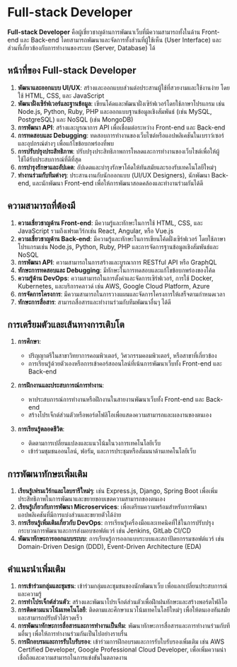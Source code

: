 # Full-stack Developer

**Full-stack Developer** คือผู้เชี่ยวชาญด้านการพัฒนาเว็บที่มีความสามารถทั้งในด้าน Front-end และ Back-end โดยสามารถพัฒนาและจัดการทั้งส่วนที่ผู้ใช้เห็น (User Interface) และส่วนที่เกี่ยวข้องกับการทำงานของระบบ (Server, Database) ได้

## หน้าที่ของ Full-stack Developer

1. **พัฒนาและออกแบบ UI/UX**: สร้างและออกแบบส่วนต่อประสานผู้ใช้ที่สวยงามและใช้งานง่าย โดยใช้ HTML, CSS, และ JavaScript
2. **พัฒนาฝั่งเซิร์ฟเวอร์และฐานข้อมูล**: เขียนโค้ดและพัฒนาฝั่งเซิร์ฟเวอร์โดยใช้ภาษาโปรแกรม เช่น Node.js, Python, Ruby, PHP และออกแบบฐานข้อมูลเชิงสัมพันธ์ (เช่น MySQL, PostgreSQL) และ NoSQL (เช่น MongoDB)
3. **การพัฒนา API**: สร้างและบูรณาการ API เพื่อเชื่อมต่อระหว่าง Front-end และ Back-end
4. **การทดสอบและ Debugging**: ทดสอบการทำงานของเว็บไซต์หรือแอปพลิเคชันในเบราว์เซอร์และอุปกรณ์ต่างๆ เพื่อแก้ไขข้อบกพร่องที่พบ
5. **การปรับปรุงประสิทธิภาพ**: ปรับปรุงประสิทธิภาพการโหลดและการทำงานของเว็บไซต์เพื่อให้ผู้ใช้ได้รับประสบการณ์ที่ดีที่สุด
6. **การบำรุงรักษาและอัปเดต**: อัปเดตและบำรุงรักษาโค้ดให้ทันสมัยและรองรับเทคโนโลยีใหม่ๆ
7. **ทำงานร่วมกับทีมต่างๆ**: ประสานงานกับนักออกแบบ (UI/UX Designers), นักพัฒนา Back-end, และนักพัฒนา Front-end เพื่อให้การพัฒนาสอดคล้องและทำงานร่วมกันได้ดี

## ความสามารถที่ต้องมี

1. **ความเชี่ยวชาญด้าน Front-end**: มีความรู้และทักษะในการใช้ HTML, CSS, และ JavaScript รวมถึงเฟรมเวิร์กเช่น React, Angular, หรือ Vue.js
2. **ความเชี่ยวชาญด้าน Back-end**: มีความรู้และทักษะในการเขียนโค้ดฝั่งเซิร์ฟเวอร์ โดยใช้ภาษาโปรแกรมเช่น Node.js, Python, Ruby, PHP และการจัดการฐานข้อมูลเชิงสัมพันธ์และ NoSQL
3. **การพัฒนา API**: ความสามารถในการสร้างและบูรณาการ RESTful API หรือ GraphQL
4. **ทักษะการทดสอบและ Debugging**: มีทักษะในการทดสอบและแก้ไขข้อบกพร่องของโค้ด
5. **ความรู้ด้าน DevOps**: ความสามารถในการตั้งค่าและจัดการเซิร์ฟเวอร์, การใช้ Docker, Kubernetes, และบริการคลาวด์ เช่น AWS, Google Cloud Platform, Azure
6. **การจัดการโครงการ**: มีความสามารถในการวางแผนและจัดการโครงการให้เสร็จตามกำหนดเวลา
7. **ทักษะการสื่อสาร**: สามารถสื่อสารและทำงานร่วมกับทีมพัฒนาอื่นๆ ได้ดี

## การเตรียมตัวและเส้นทางการเติบโต

1. **การศึกษา**:
    - ปริญญาตรีในสาขาวิทยาการคอมพิวเตอร์, วิศวกรรมคอมพิวเตอร์, หรือสาขาที่เกี่ยวข้อง
    - การเรียนรู้ด้วยตัวเองหรือการเข้าคอร์สออนไลน์ที่เน้นการพัฒนาเว็บทั้ง Front-end และ Back-end

2. **การฝึกงานและประสบการณ์การทำงาน**:
    - หาประสบการณ์การทำงานหรือฝึกงานในสายงานพัฒนาเว็บทั้ง Front-end และ Back-end
    - สร้างโปรเจ็กต์ส่วนตัวหรือพอร์ตโฟลิโอเพื่อแสดงความสามารถและผลงานของตนเอง

3. **การเรียนรู้ตลอดชีวิต**:
    - ติดตามการเปลี่ยนแปลงและแนวโน้มในวงการเทคโนโลยีเว็บ
    - เข้าร่วมชุมชนออนไลน์, ฟอรัม, และการประชุมหรือสัมมนาด้านเทคโนโลยีเว็บ

## การพัฒนาทักษะเพิ่มเติม

1. **เรียนรู้เฟรมเวิร์กและไลบรารีใหม่ๆ**: เช่น Express.js, Django, Spring Boot เพื่อเพิ่มประสิทธิภาพในการพัฒนาและขยายขอบเขตความสามารถของตนเอง
2. **เรียนรู้เกี่ยวกับการพัฒนา Microservices**: เพื่อเตรียมความพร้อมสำหรับการพัฒนาแอปพลิเคชันที่มีการแบ่งส่วนและขยายตัวได้ง่าย
3. **การเรียนรู้เพิ่มเติมเกี่ยวกับ DevOps**: การเรียนรู้เครื่องมือและเทคนิคที่ใช้ในการปรับปรุงกระบวนการพัฒนาและการส่งมอบซอฟต์แวร์ เช่น Jenkins, GitLab CI/CD
4. **พัฒนาทักษะการออกแบบระบบ**: การเรียนรู้การออกแบบระบบและสถาปัตยกรรมซอฟต์แวร์ เช่น Domain-Driven Design (DDD), Event-Driven Architecture (EDA)

## คำแนะนำเพิ่มเติม

1. **การเข้าร่วมกลุ่มและชุมชน**: เข้าร่วมกลุ่มและชุมชนของนักพัฒนาเว็บ เพื่อแลกเปลี่ยนประสบการณ์และความรู้
2. **การทำโปรเจ็กต์ส่วนตัว**: สร้างและพัฒนาโปรเจ็กต์ส่วนตัวเพื่อฝึกฝนทักษะและสร้างพอร์ตโฟลิโอ
3. **การติดตามแนวโน้มเทคโนโลยี**: ติดตามและศึกษาแนวโน้มเทคโนโลยีใหม่ๆ เพื่อให้ตนเองทันสมัยและสามารถปรับตัวได้รวดเร็ว
4. **การพัฒนาทักษะการสื่อสารและการทำงานเป็นทีม**: พัฒนาทักษะการสื่อสารและการทำงานร่วมกับทีมอื่นๆ เพื่อให้การทำงานร่วมกันเป็นไปอย่างราบรื่น
5. **การฝึกอบรมและการรับใบรับรอง**: เข้าร่วมการฝึกอบรมและการรับใบรับรองเพิ่มเติม เช่น AWS Certified Developer, Google Professional Cloud Developer, เพื่อเพิ่มความน่าเชื่อถือและความสามารถในการแข่งขันในตลาดงาน